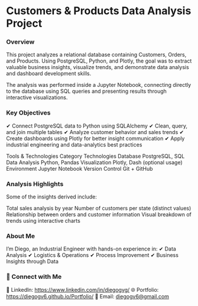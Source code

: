 # Customers & Products Data Analysis Project
### Overview

This project analyzes a relational database containing Customers, Orders, and Products.
Using PostgreSQL, Python, and Plotly, the goal was to extract valuable business insights, visualize trends, and demonstrate data analysis and dashboard development skills.

The analysis was performed inside a Jupyter Notebook, connecting directly to the database using SQL queries and presenting results through interactive visualizations.

### Key Objectives

✔ Connect PostgreSQL data to Python using SQLAlchemy
✔ Clean, query, and join multiple tables
✔ Analyze customer behavior and sales trends
✔ Create dashboards using Plotly for better insight communication
✔ Apply industrial engineering and data-analytics best practices

Tools & Technologies
Category	Technologies
Database	PostgreSQL, SQL
Data Analysis	Python, Pandas
Visualization	Plotly, Dash (optional usage)
Environment	Jupyter Notebook
Version Control	Git + GitHub

### Analysis Highlights

Some of the insights derived include:

Total sales analysis by year
Number of customers per state (distinct values)
Relationship between orders and customer information
Visual breakdown of trends using interactive charts

### About Me

I’m Diego, an Industrial Engineer with hands-on experience in:
✔ Data Analysis
✔ Logistics & Operations
✔ Process Improvement
✔ Business Insights through Data

### 🔗 Connect with Me

📌 LinkedIn: https://www.linkedin.com/in/diegogvg/
🌐 Portfolio: https://diegogv6.github.io/Portfolio/
📧 Email: diegogv6@gmail.com

